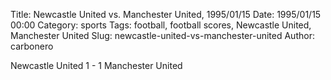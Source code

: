 Title: Newcastle United vs. Manchester United, 1995/01/15
Date: 1995/01/15 00:00
Category: sports
Tags: football, football scores, Newcastle United, Manchester United
Slug: newcastle-united-vs-manchester-united
Author: carbonero


Newcastle United 1 - 1 Manchester United

